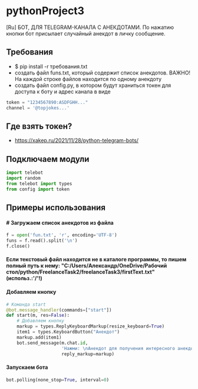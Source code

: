 # pythonProject3

[Ru] БОТ, ДЛЯ TELEGRAM-КАНАЛА С АНЕКДОТАМИ. По нажатию кнопки бот присылает случайный анекдот в личку сообщение.

## Требования

* $ pip install -r требования.txt
* создать файл funs.txt, который содержит список анекдотов. ВАЖНО! На каждой строке файлов находится по одному анекдоту
* создать файл config.py, в котором будут храниться токен для доступа к боту и адрес канала в виде
```python
token = "1234567890:ASDFGHH..."
channel = '@topjokes...'
```

## Где взять токен?
* https://xakep.ru/2021/11/28/python-telegram-bots/

## Подключаем модули
```python
import telebot
import random
from telebot import types
from config import token
```

## Примеры использования

#### # Загружаем список анекдотов из файла
```python
f = open('fun.txt', 'r', encoding='UTF-8')
funs = f.read().split('\n')
f.close()
```
#### Если текстовый файл находится не в каталоге программы, то пишем полный путь к нему: "C:/Users/Александр/OneDrive/Рабочий стол/python/FreelanceTask2/freelanceTask3/firstText.txt" (использ.:'/'!)

#### Добавляем кнопку
```python
# Команда start
@bot.message_handler(commands=["start"])
def start(m, res=False):
    # Добавляем кнопку
    markup = types.ReplyKeyboardMarkup(resize_keyboard=True)
    item1 = types.KeyboardButton("Анекдот")
    markup.add(item1)
    bot.send_message(m.chat.id,
                     'Нажми: \nАнекдот для получения интересного анекдота ',
                     reply_markup=markup)
```
#### Запускаем бота
```python
bot.polling(none_stop=True, interval=0)
```